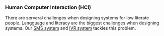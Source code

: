 ### Human Computer Interaction (HCI)

There are serveral challenges when designing systems for low literate people. Langguage and literacy are the biggest challenges when designing systems. Our [SMS system](sms.html) and [IVR system](ivr.html) tackles this problem.